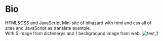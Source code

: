 # Bio
HTML&amp;CSS  and JavaScript
Mini site of bihazard with html and css all of sites  and JavaScript  as translate example.  
With  5 image from dictenerys  and 1 beckgraound image from web.
![test_1](https://github.com/AmarH90/Bio/assets/134080944/b84493ef-b368-4cf6-9655-197cef874355)
